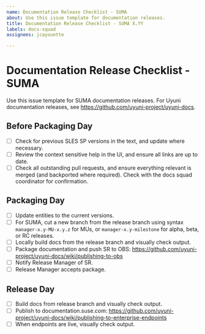 ```yaml
---
name: Documentation Release Checklist - SUMA
about: Use this issue template for documentation releases.
title: Documentation Release Checklist - SUMA X.YY
labels: docs-squad
assignees: jcayouette

---
```


# Documentation Release Checklist - SUMA

Use this issue template for SUMA documentation releases.
For Uyuni documentation releases, see https://github.com/uyuni-project/uyuni-docs.

## Before Packaging Day

- [ ] Check for previous SLES SP versions in the text, and update where necessary.
- [ ] Review the context sensitive help in the UI, and ensure all links are up to date.
- [ ] Check all outstanding pull requests, and ensure everything relevant is merged (and backported where required).
Check with the docs squad coordinator for confirmation.

## Packaging Day

- [ ] Update entities to the current versions.
- [ ] For SUMA, cut a new branch from the release branch using syntax `manager-x.y-MU-x.y.z` for MUs, or `manager-x.y-milestone` for alpha, beta, or RC releases.
- [ ] Locally build docs from the release branch and visually check output.
- [ ] Package documentation and push SR to OBS: https://github.com/uyuni-project/uyuni-docs/wiki/publishing-to-obs
- [ ] Notify Release Manager of SR.
- [ ] Release Manager accepts package.

## Release Day

- [ ] Build docs from release branch and visually check output.
- [ ] Publish to documentation.suse.com: https://github.com/uyuni-project/uyuni-docs/wiki/publishing-to-enterprise-endpoints
- [ ] When endpoints are live, visually check output.
